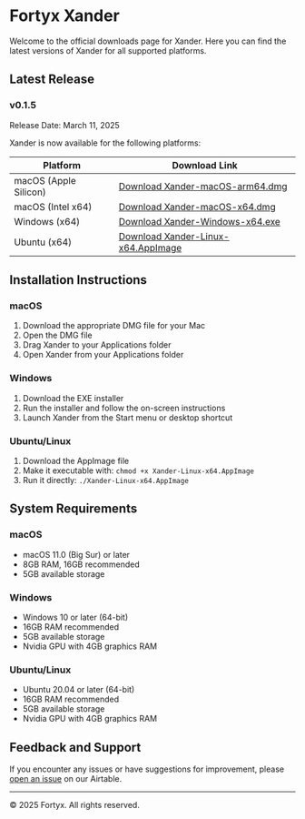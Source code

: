 # Fortyx Xander

Welcome to the official downloads page for Xander. Here you can find the latest versions of Xander for all supported platforms.

## Latest Release

### v0.1.5

Release Date: March 11, 2025

Xander is now available for the following platforms:

| Platform | Download Link |
|----------|---------------|
| macOS (Apple Silicon) | [Download Xander-macOS-arm64.dmg](https://github.com/FortyxTech/XanderReleases/releases/download/V0.1.5/Fortyx.Xander_0.1.5_aarch64.dmg) |
| macOS (Intel x64) | [Download Xander-macOS-x64.dmg](#) |
| Windows (x64) | [Download Xander-Windows-x64.exe](https://github.com/FortyxTech/XanderReleases/releases/download/V0.1.5/Fortyx.Xander_0.1.5_x64_en-US.msi) |
| Ubuntu (x64) | [Download Xander-Linux-x64.AppImage](https://github.com/FortyxTech/XanderReleases/releases/download/V0.1.4/Fortyx.Xander_0.1.4_amd64.AppImage) |

## Installation Instructions

### macOS

1. Download the appropriate DMG file for your Mac
2. Open the DMG file
3. Drag Xander to your Applications folder
4. Open Xander from your Applications folder

### Windows

1. Download the EXE installer
2. Run the installer and follow the on-screen instructions
3. Launch Xander from the Start menu or desktop shortcut

### Ubuntu/Linux

1. Download the AppImage file
2. Make it executable with: `chmod +x Xander-Linux-x64.AppImage`
3. Run it directly: `./Xander-Linux-x64.AppImage`

## System Requirements

### macOS
- macOS 11.0 (Big Sur) or later
- 8GB RAM, 16GB recommended
- 5GB available storage

### Windows
- Windows 10 or later (64-bit)
- 16GB RAM recommended  
- 5GB available storage
- Nvidia GPU with 4GB graphics RAM

### Ubuntu/Linux
- Ubuntu 20.04 or later (64-bit)
- 16GB RAM recommended
- 5GB available storage
- Nvidia GPU with 4GB graphics RAM

## Feedback and Support

If you encounter any issues or have suggestions for improvement, please [open an issue](https://airtable.com/appVQa6gcbVggerqN/pagCnbkcW3r0RF4YT/form) on our Airtable.

---

© 2025 Fortyx. All rights reserved.
